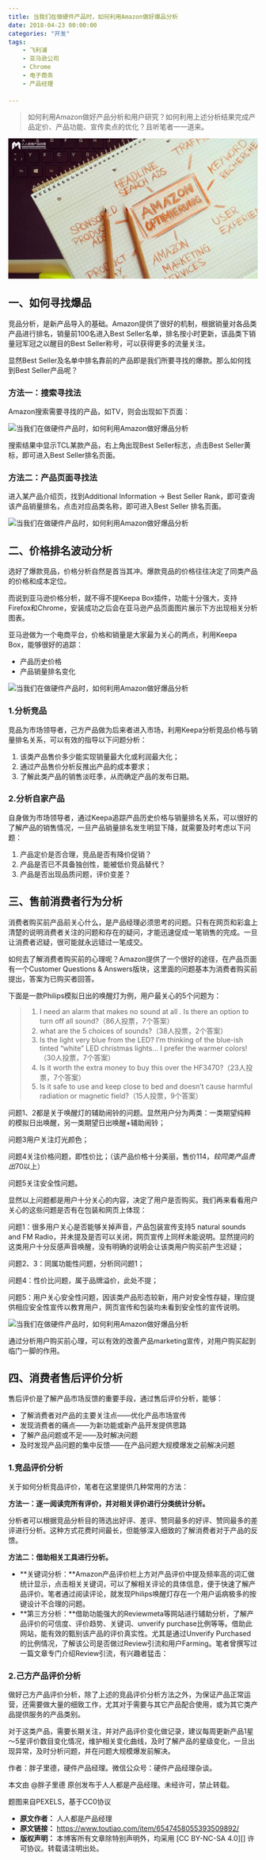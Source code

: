 ```yaml
---
title: 当我们在做硬件产品时，如何利用Amazon做好爆品分析
date: 2018-04-23 00:00:00
categories: "开发"
tags:
	- 飞利浦
	- 亚马逊公司
	- Chrome
	- 电子商务
	- 产品经理

---
```


> 如何利用Amazon做好产品分析和用户研究？如何利用上述分析结果完成产品定价、产品功能、宣传卖点的优化？且听笔者一一道来。

![当我们在做硬件产品时，如何利用Amazon做好爆品分析][Amazon]

## 一、如何寻找爆品 ##

竞品分析，是新产品导入的基础。Amazon提供了很好的机制，根据销量对各品类产品进行排名，销量前100名进入Best Seller名单，排名按小时更新，该品类下销量冠军冠之以醒目的Best Seller称号，可以获得更多的流量关注。

显然Best Seller及名单中排名靠前的产品即是我们所要寻找的爆款。那么如何找到Best Seller产品呢？

### 方法一：搜索寻找法 ###

Amazon搜索需要寻找的产品，如TV，则会出现如下页面：

![当我们在做硬件产品时，如何利用Amazon做好爆品分析][Amazon 1]

搜索结果中显示TCL某款产品，右上角出现Best Seller标志，点击Best Seller黄标，即可进入Best Seller排名页面。

### 方法二：产品页面寻找法 ###

进入某产品介绍页，找到Additional Information -> Best Seller Rank，即可查询该产品销量排名，点击对应品类名称，即可进入Best Seller 排名页面。

![当我们在做硬件产品时，如何利用Amazon做好爆品分析][Amazon 2]

## 二、价格排名波动分析 ##

选好了爆款竞品，价格分析自然是首当其冲。爆款竞品的价格往往决定了同类产品的价格和成本定位。

而说到亚马逊价格分析，就不得不提Keepa Box插件，功能十分强大，支持Firefox和Chrome，安装成功之后会在亚马逊产品页面图片展示下方出现相关分析图表。

亚马逊做为一个电商平台，价格和销量是大家最为关心的两点，利用Keepa Box，能够很好的追踪：

 *  产品历史价格
 *  产品销量排名变化

![当我们在做硬件产品时，如何利用Amazon做好爆品分析][Amazon 3]

### 1.分析竞品 ###

竞品为市场领导者，己方产品做为后来者进入市场，利用Keepa分析竞品价格与销量排名关系，可以有效的指导以下问题分析：

1.  该类产品售价多少能实现销量最大化或利润最大化；
2.  通过产品售价分析反推出产品的成本要求；
3.  了解此类产品的销售淡旺季，从而确定产品的发布日期。

### 2.分析自家产品 ###

自身做为市场领导者，通过Keepa追踪产品历史价格与销量排名关系，可以很好的了解产品的销售情况，一旦产品销量排名发生明显下降，就需要及时考虑以下问题：

1.  产品定价是否合理，竞品是否有降价促销？
2.  产品是否已不具备独创性，能被低价竞品替代？
3.  产品是否出现品质问题，评价变差？

## 三、售前消费者行为分析 ##

消费者购买前产品前关心什么，是产品经理必须思考的问题。只有在网页和彩盒上清楚的说明消费者关注的问题和存在的疑问，才能迅速促成一笔销售的完成。一旦让消费者迟疑，很可能就永远错过一笔成交。

如何去了解消费者购买前的心理呢？Amazon提供了一个很好的途径，在产品页面有一个Customer Questions & Answers版块，这里面的问题基本为消费者购买前提出，答案为已购买者回答。

下面是一款Philips模拟日出的唤醒灯为例，用户最关心的5个问题为：

> 1.  I need an alarm that makes no sound at all . Is there an option to turn off all sound?（86人投票，7个答案）
> 2.  what are the 5 choices of sounds?（38人投票，2个答案）
> 3.  Is the light very blue from the LED? I’m thinking of the blue-ish tinted “white” LED christmas lights… I prefer the warmer colors!（30人投票，7个答案）
> 4.  Is it worth the extra money to buy this over the HF3470?（23人投票，7个答案）
> 5.  Is it safe to use and keep close to bed and doesn’t cause harmful radiation or magnetic field?（15人投票，9个答案）

问题1、2都是关于唤醒灯的辅助闹铃的问题。显然用户分为两类：一类期望纯粹的模拟日出唤醒，另一类期望日出唤醒+辅助闹铃；

问题3用户关注灯光颜色；

问题4关注价格问题，即性价比；（该产品价格十分美丽，售价$114，较同类产品贵出$70以上）

问题5关注安全性问题。

显然以上问题都是用户十分关心的内容，决定了用户是否购买。我们再来看看用户关心的这些问题是否有在包装和网页上体现：

问题1：很多用户关心是否能够关掉声音，产品包装宣传支持5 natural sounds and FM Radio，并未提及是否可以关闭，网页宣传上同样未能说明。显然提问的这类用户十分反感声音唤醒，没有明确的说明会让该类用户购买前产生迟疑；

问题2、3：同属功能性问题，分析同问题1；

问题4：性价比问题，属于品牌溢价，此处不提；

问题5：用户关心安全性问题，因该类产品形态较新，用户对安全性存疑，理应提供相应安全性宣传以教育用户，网页宣传和包装均未看到安全性的宣传说明。

![当我们在做硬件产品时，如何利用Amazon做好爆品分析][Amazon 4]

通过分析用户购买前心理，可以有效的改善产品marketing宣传，对用户购买起到临门一脚的作用。

## 四、消费者售后评价分析 ##

售后评价是了解产品市场反馈的重要手段，通过售后评价分析，能够：

 *  了解消费者对产品的主要关注点——优化产品市场宣传
 *  发现消费者的痛点——为新功能或新产品开发提供思路
 *  了解产品问题或不足——及时解决问题
 *  及时发现产品问题的集中反馈——在产品问题大规模爆发之前解决问题

### 1.竞品评价分析 ###

关于如何分析竞品评价，笔者在这里提供几种常用的方法：

**方法一：逐一阅读完所有评价，并对相关评价进行分类统计分析。**

分析者可以根据竞品分析目的筛选出好评、差评、赞同最多的好评、赞同最多的差评进行分析。这种方式花费时间最长，但能够深入细致的了解消费者对于产品的反馈。

**方法二：借助相关工具进行分析。**

 *  **关键词分析：**Amazon产品评价栏上方对产品评价中提及频率高的词汇做统计显示，点击相关关键词，可以了解相关评论的具体信息，便于快速了解产品评价。笔者通过阅读评论，就发现Philips唤醒灯存在一个用户诟病极多的按键设计不合理的问题。
 *  **第三方分析：**借助功能强大的Reviewmeta等网站进行辅助分析，了解产品评价的可信度、评价趋势、关键词、unverify purchase比例等等。借助此网站，能有效的甄别该产品的评价真实性。尤其是通过Unverify Purchased的比例情况，了解该公司是否做过Review引流和用户Farming。笔者曾撰写过一篇文章专门介绍Review引流，有兴趣者猛击：

### 2.己方产品评价分析 ###

做好己方产品评价分析，除了上述的竞品评价分析方法之外，为保证产品正常运营，还需要做大量的细致工作，尤其对于需要与其它产品配合使用，或为其它类产品提供服务的产品类别。

对于这类产品，需要长期关注，并对产品评价变化做记录，建议每周更新产品1星～5星评价数目变化情况，维护相关变化曲线，及时了解产品的星级变化，一旦出现异常，及时分析问题，并在问题大规模爆发前解决。

作者：胖子里德，硬件产品经理。微信公众号：硬件产品经理杂谈。

本文由 @胖子里德 原创发布于人人都是产品经理。未经许可，禁止转载。

题图来自PEXELS，基于CC0协议


[Amazon]: static/resources/crawler/FJZM-BJEZ-RMRN.jpg
[Amazon 1]: http://p1.pstatp.com/large/8856000154ca277eb973
[Amazon 2]: http://p1.pstatp.com/large/835a000d8fe14693e541
[Amazon 3]: http://p3.pstatp.com/large/88550004d37ad50d24ff
[Amazon 4]: http://p1.pstatp.com/large/835a000d8fe4adad81d5
 *  **原文作者：** 人人都是产品经理
 *  **原文链接：** https://www.toutiao.com/item/6547458055393509892/
 *  **版权声明：** 本博客所有文章除特别声明外，均采用 [CC BY-NC-SA 4.0][] 许可协议。转载请注明出处。
